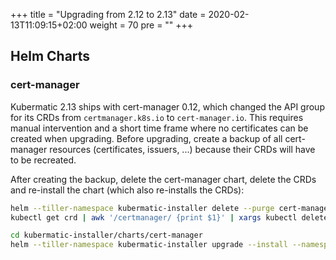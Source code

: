 +++
title = "Upgrading from 2.12 to 2.13"
date = 2020-02-13T11:09:15+02:00
weight = 70
pre = "<b></b>"
+++

## Helm Charts

### cert-manager

Kubermatic 2.13 ships with cert-manager 0.12, which changed the API group for its CRDs from `certmanager.k8s.io` to
`cert-manager.io`. This requires manual intervention and a short time frame where no certificates can be created when
upgrading. Before upgrading, create a backup of all cert-manager resources (certificates, issuers, ...) because their
CRDs will have to be recreated.

After creating the backup, delete the cert-manager chart, delete the CRDs and re-install the chart (which also
re-installs the CRDs):

```bash
helm --tiller-namespace kubermatic-installer delete --purge cert-manager
kubectl get crd | awk '/certmanager/ {print $1}' | xargs kubectl delete crd

cd kubermatic-installer/charts/cert-manager
helm --tiller-namespace kubermatic-installer upgrade --install --namespace cert-manager --values YOUR_VALUES_YAML_HERE cert-manager .
```
